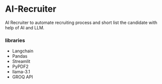 # AI-Recruiter
AI Recruiter to automate recruiting process and short list the candidate with help of AI and LLM. 

### libraries
- Langchain
- Pandas
- Streamlit
- PyPDF2
- llama-3.1
- GROQ API
